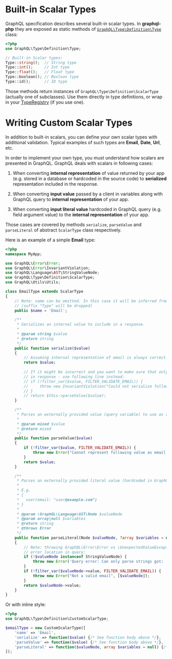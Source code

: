# Built-in Scalar Types
GraphQL specification describes several built-in scalar types. In **graphql-php** they are 
exposed as static methods of [`GraphQL\Type\Definition\Type`](../reference.md#graphqltypedefinitiontype) class:

```php
<?php
use GraphQL\Type\Definition\Type;

// Built-in Scalar types:
Type::string();  // String type
Type::int();     // Int type
Type::float();   // Float type
Type::boolean(); // Boolean type
Type::id();      // ID type
```
Those methods return instances of `GraphQL\Type\Definition\ScalarType` (actually one of subclasses).
Use them directly in type definitions, or wrap in your [TypeRegistry](index.md#type-registry) 
(if you use one).

# Writing Custom Scalar Types
In addition to built-in scalars, you can define your own scalar types with additional validation. 
Typical examples of such types are **Email**, **Date**, **Url**, etc.

In order to implement your own type, you must understand how scalars are presented in GraphQL.
GraphQL deals with scalars in following cases:

1. When converting **internal representation** of value returned by your app (e.g. stored in a database 
or hardcoded in the source code) to **serialized** representation included in the response.
 
2. When converting **input value** passed by a client in variables along with GraphQL query to 
**internal representation** of your app.

3. When converting **input literal value** hardcoded in GraphQL query (e.g. field argument value) to 
the **internal representation** of your app.

Those cases are covered by methods `serialize`, `parseValue` and `parseLiteral` of abstract `ScalarType` 
class respectively.

Here is an example of a simple **Email** type:

```php
<?php
namespace MyApp;

use GraphQL\Error\Error;
use GraphQL\Error\InvariantViolation;
use GraphQL\Language\AST\StringValueNode;
use GraphQL\Type\Definition\ScalarType;
use GraphQL\Utils\Utils;

class EmailType extends ScalarType
{
    // Note: name can be omitted. In this case it will be inferred from class name 
    // (suffix "Type" will be dropped)
    public $name = 'Email';

    /**
     * Serializes an internal value to include in a response.
     *
     * @param string $value
     * @return string
     */
    public function serialize($value)
    {
        // Assuming internal representation of email is always correct:
        return $value;
        
        // If it might be incorrect and you want to make sure that only correct values are included
        // in response - use following line instead:
        // if (!filter_var($value, FILTER_VALIDATE_EMAIL)) {
        //     throw new InvariantViolation("Could not serialize following value as email: " . Utils::printSafe($value));
        // }
        // return $this->parseValue($value);
    }

    /**
     * Parses an externally provided value (query variable) to use as an input
     *
     * @param mixed $value
     * @return mixed
     */
    public function parseValue($value)
    {
        if (!filter_var($value, FILTER_VALIDATE_EMAIL)) {
            throw new Error("Cannot represent following value as email: " . Utils::printSafeJson($value));
        }
        return $value;
    }

    /**
     * Parses an externally provided literal value (hardcoded in GraphQL query) to use as an input.
     * 
     * E.g. 
     * {
     *   user(email: "user@example.com") 
     * }
     *
     * @param \GraphQL\Language\AST\Node $valueNode
     * @param array|null $variables
     * @return string
     * @throws Error
     */
    public function parseLiteral(Node $valueNode, ?array $variables = null)
    {
        // Note: throwing GraphQL\Error\Error vs \UnexpectedValueException to benefit from GraphQL
        // error location in query:
        if (!$valueNode instanceof StringValueNode) {
            throw new Error('Query error: Can only parse strings got: ' . $valueNode->kind, [$valueNode]);
        }
        if (!filter_var($valueNode->value, FILTER_VALIDATE_EMAIL)) {
            throw new Error("Not a valid email", [$valueNode]);
        }
        return $valueNode->value;
    }
}
```

Or with inline style:

```php
<?php
use GraphQL\Type\Definition\CustomScalarType;

$emailType = new CustomScalarType([
    'name' => 'Email',
    'serialize' => function($value) {/* See function body above */},
    'parseValue' => function($value) {/* See function body above */},
    'parseLiteral' => function($valueNode, array $variables = null) {/* See function body above */},
]);
```
